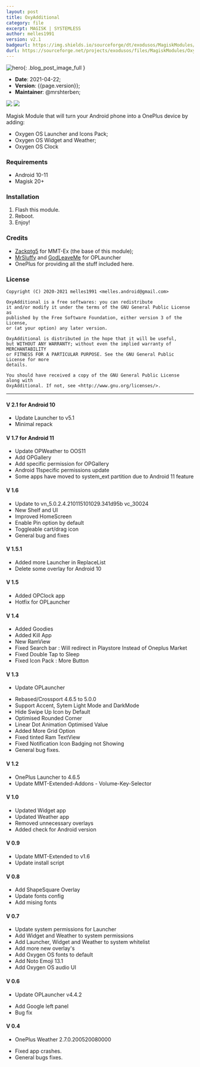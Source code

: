 ```yaml
---
layout: post
title: OxyAdditional
category: file
excerpt: MAGISK | SYSTEMLESS
author: melles1991
version: v2.1
badgeurl: https://img.shields.io/sourceforge/dt/exodusos/MagiskModules/OxyAdditional?style=for-the-badge
durl: https://sourceforge.net/projects/exodusos/files/MagiskModules/OxyAdditional/
---
```


![hero]({{site.url}}/assets/img/module.png){: .blog_post_image_full }

* **Date**: 2021-04-22;
* **Version**: {{page.version}};
* **Maintainer**: @mrshterben;

![](https://img.shields.io/github/contributors/craftrom/MAGISK-OxyAdditional)
![](https://img.shields.io/github/license/craftrom/MAGISK-OxyAdditional)

Magisk Module that will turn your Android phone into a OnePlus device by adding:
- Oxygen OS Launcher and Icons Pack;
- Oxygen OS Widget and Weather;
- Oxygen OS Clock

### Requirements
- Android 10-11
- Magisk 20+

### Installation
1. Flash this module.
2. Reboot.
3. Enjoy!

### Credits
- [Zackptg5](https://github.com/Zackptg5) for MMT-Ex (the base of this module);
- [MrSluffy](https://github.com/MrSluffy) and [GodLeaveMe](https://github.com/GodLeaveMe) for OPLauncher
- OnePlus for providing all the stuff included here.

### License

    Copyright (C) 2020-2021 melles1991 <melles.android@gmail.com>

    OxyAdditional is a free softwares: you can redistribute
    it and/or modify it under the terms of the GNU General Public License as
    published by the Free Software Foundation, either version 3 of the License,
    or (at your option) any later version.

    OxyAdditional is distributed in the hope that it will be useful,
    but WITHOUT ANY WARRANTY; without even the implied warranty of MERCHANTABILITY
    or FITNESS FOR A PARTICULAR PURPOSE. See the GNU General Public License for more
    details.

    You should have received a copy of the GNU General Public License along with
    OxyAdditional. If not, see <http://www.gnu.org/licenses/>.

***** ***** ***** ***** ***** ***** ***** ***** ***** ***** *****
#### V 2.1 for Android 10
* Update Launcher to v5.1
* Minimal repack

#### V 1.7 for Android 11
* Update OPWeather to OOS11
* Add OPGallery
* Add specific permission for OPGallery 
* Android 11specific permissions update
* Some apps have moved to system_ext partition due to Android 11 feature

#### V 1.6
* Update to  vn_5.0.2.4.210115101029.341d95b vc_30024
* New Shelf and UI
* Improved HomeScreen
* Enable Pin option by default
* Toggleable cart/drag icon
* General bug and fixes

#### V 1.5.1
* Added more Launcher in ReplaceList
* Delete some overlay for Android 10 

#### V 1.5
* Added OPClock app
* Hotfix for OPLauncher 

#### V 1.4
* Added Goodies
* Added Kill App
* New RamView
* Fixed Search bar : Will redirect in Playstore Instead of Oneplus Market
* Fixed Double Tap to Sleep
* Fixed Icon Pack : More Button

#### V 1.3
- Update OPLauncher
* Rebased/Crossport 4.6.5 to 5.0.0
* Support Accent, Sytem Light Mode and DarkMode
* Hide Swipe Up Icon by Default
* Optimised Rounded Corner
* Linear Dot Animation Optimised Value
* Added More Grid Option
* Fixed tinted Ram TextView
* Fixed Notification Icon Badging not Showing
* General bug fixes.

#### V 1.2
* OnePlus Launcher to 4.6.5
* Update MMT-Extended-Addons - Volume-Key-Selector

#### V 1.0
* Updated Widget app
* Updated Weather app
* Removed unnecessary overlays
* Added check for Android version

#### V 0.9
* Update MMT-Extended to v1.6
* Update install script 

#### V 0.8
* Add ShapeSquare Overlay
* Update fonts config
* Add mising fonts

#### V 0.7
* Update system permissions for Launcher
* Add Widget and Weather to system permissions
* Add Launcher, Widget and Weather to system whitelist
* Add more new overlay's
* Add Oxygen OS fonts to default
* Add Noto Emoji 13.1
* Add Oxygen OS audio UI

#### V 0.6
- Update OPLauncher v4.4.2 
* Add Google left panel
* Bug fix

#### V 0.4
- OnePlus Weather 2.7.0.200520080000
* Fixed app crashes.
* General bugs fixes.
